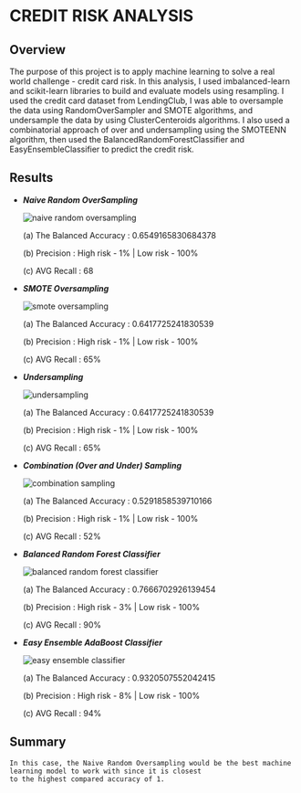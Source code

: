 # CREDIT RISK ANALYSIS

## Overview

  The purpose of this project is to apply machine learning to solve a real world challenge - credit card risk.
  In this analysis, I used imbalanced-learn and scikit-learn libraries to build and 
  evaluate models using resampling. I used the credit card dataset from LendingClub, I was 
  able to oversample the data using RandomOverSampler and SMOTE algorithms, and undersample the data
  by using ClusterCenteroids algorithms. I also used a combinatorial approach of over and undersampling
  using the SMOTEENN algorithm, then used the BalancedRandomForestClassifier and EasyEnsembleClassifier to predict
  the credit risk. 
  

## Results

   - **_Naive Random OverSampling_**
   
      ![naive random oversampling](https://user-images.githubusercontent.com/103302566/183308753-bfa5146e-982a-4067-baab-34ded81b3ccb.png)
      
      (a) The Balanced Accuracy : 0.6549165830684378
      
      (b) Precision : High risk - 1% |  Low risk - 100%
      
      (c) AVG Recall : 68
      
      

   - **_SMOTE Oversampling_**
    
       ![smote oversampling](https://user-images.githubusercontent.com/103302566/183309020-c3633c63-17c4-40ac-b602-bb3f4a1362f8.png)

      (a) The Balanced Accuracy : 0.6417725241830539
      
      (b) Precision : High risk - 1% |  Low risk - 100%
      
      (c) AVG Recall : 65%
      
      
  - **_Undersampling_**

      ![undersampling](https://user-images.githubusercontent.com/103302566/183309132-df3e404c-a4a4-4511-ad06-c56dcef9a31e.png)
      
      (a) The Balanced Accuracy : 0.6417725241830539
      
      (b) Precision : High risk - 1% |  Low risk - 100%
      
      (c) AVG Recall : 65%
      

  - **_Combination (Over and Under) Sampling_**
    
    ![combination sampling](https://user-images.githubusercontent.com/103302566/183309198-ed9ca507-6b79-41a2-9bdd-e39e69fe5979.png)
    
      (a) The Balanced Accuracy : 0.5291858539710166
      
      (b) Precision : High risk - 1% |  Low risk - 100%
      
      (c) AVG Recall : 52%


  - **_Balanced Random Forest Classifier_**

      ![balanced random forest classifier](https://user-images.githubusercontent.com/103302566/183309736-232d4808-82fa-4952-a188-ef5d3af5942e.png)
      
      (a) The Balanced Accuracy : 0.7666702926139454
      
      (b) Precision : High risk - 3% |  Low risk - 100%
      
      (c) AVG Recall : 90% 
      
      
   - **_Easy Ensemble AdaBoost Classifier_**

      ![easy ensemble classifier](https://user-images.githubusercontent.com/103302566/183309780-08dde165-6397-4c30-b6ea-e5500d138c30.png)
      
         
      (a) The Balanced Accuracy : 0.9320507552042415
      
      (b) Precision : High risk - 8% |  Low risk - 100%
      
      (c) AVG Recall : 94%   


## Summary 

    In this case, the Naive Random Oversampling would be the best machine learning model to work with since it is closest
    to the highest compared accuracy of 1. 
